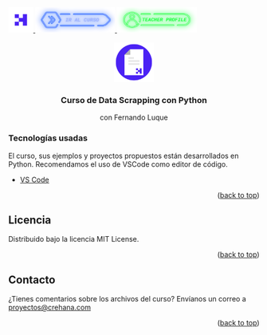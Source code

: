 <div id="top">
  <a href="https://www.crehana.com">
    <img src="images/logo.png" alt="Logo" width="50" height="50">
  </a>
  <a href="https://www.crehana.com/clases/v2/13873/detalle/">
    <img src="images/curso.png" alt="Logo" width="160" height="50">
  </a>
  <a href="https://www.linkedin.com/in/dulcineapenacampos/">
    <img src="images/teacher.png" alt="Logo" width="160" height="50">
  </a>
</div>

<!-- PROJECT LOGO -->
<br />
<div align="center">
  <a href="https://github.com/crehana-studentxp/python_data_scrapping-Fernando_Luque">
    <img src="images/project.png" alt="Logo" width="80" height="80">
  </a>

  <h3 align="center">Curso de Data Scrapping con Python</h3>
  <p align="center">con Fernando Luque</h3> 
</div>

### Tecnologías usadas

El curso, sus ejemplos y proyectos propuestos están desarrollados en Python.
Recomendamos el uso de VSCode como editor de código.

* [VS Code](https://code.visualstudio.com)

<p align="right">(<a href="#top">back to top</a>)</p>

<!-- LICENSE -->
## Licencia

Distribuido bajo la licencia MIT License. 

<p align="right">(<a href="#top">back to top</a>)</p>

<!-- CONTACT -->
## Contacto

¿Tienes comentarios sobre los archivos del curso? Envíanos un correo a proyectos@crehana.com

<p align="right">(<a href="#top">back to top</a>)</p>
